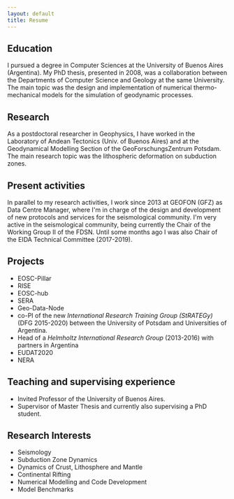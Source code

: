 ```yaml
---
layout: default
title: Resume
---
```


Education
---------
I pursued a degree in Computer Sciences at
the University of Buenos Aires (Argentina). My PhD thesis, presented in 2008,
was a collaboration between the Departments of Computer Science and Geology at the
same University. The main topic was the design and implementation of numerical
thermo-mechanical models for the simulation of geodynamic processes.

Research
--------
As a postdoctoral researcher in Geophysics, I have worked in the Laboratory
of Andean Tectonics (Univ. of Buenos Aires) and at the Geodynamical
Modelling Section of the GeoForschungsZentrum Potsdam. The main research
topic was the lithospheric deformation on subduction zones.

Present activities
------------------
In parallel to my research activities, I work since 2013 at GEOFON (GFZ) as Data
Centre Manager, where I'm in charge of the design and development of new
protocols and services for the seismological community.
I'm very active in the seismological community, being currently the Chair of
the Working Group II of the FDSN. Until some months ago I was also Chair of the
EIDA Technical Committee (2017-2019).


Projects
--------
* EOSC-Pillar
* RISE
* EOSC-hub
* SERA
* Geo-Data-Node
* co-PI of the new *International Research Training Group (StRATEGy)* (DFG 2015-2020) between the University of
Potsdam and Universities of Argentina.
* Head of a *Helmholtz International Research Group* (2013-2016) with partners in
Argentina
* EUDAT2020
* NERA

Teaching and supervising experience
-----------------------------------
* Invited Professor of the University of Buenos Aires.
* Supervisor of Master Thesis and currently also supervising a PhD student.

Research Interests
------------------
* Seismology
* Subduction Zone Dynamics
* Dynamics of Crust, Lithosphere and Mantle
* Continental Rifting
* Numerical Modelling and Code Development
* Model Benchmarks
